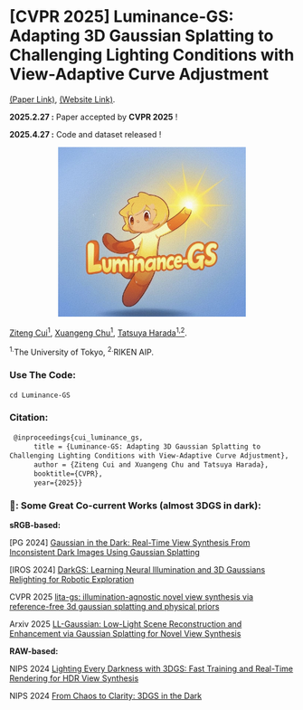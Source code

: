 # [CVPR 2025] Luminance-GS: Adapting 3D Gaussian Splatting to Challenging Lighting Conditions with View-Adaptive Curve Adjustment

[(Paper Link)](https://arxiv.org/pdf/2504.01503), [(Website Link)](https://cuiziteng.github.io/Luminance_GS_web/).

**2025.2.27 :** Paper accepted by **CVPR 2025** ! 

**2025.4.27 :** Code and dataset released !

<div align="center">
  <img src="./Luminance-GS/pics/logo.jpg" height="300">
</div>
</p>

[Ziteng Cui<sup>1</sup>](https://cuiziteng.github.io/), 
[Xuangeng Chu<sup>1</sup>](https://xg-chu.site/), 
[Tatsuya Harada<sup>1,2</sup>](https://www.mi.t.u-tokyo.ac.jp/harada/). 

<sup>1.</sup>The University of Tokyo, <sup>2.</sup>RIKEN AIP.


### Use The Code:

```
cd Luminance-GS
```

### Citation:
```
 @inproceedings{cui_luminance_gs,
	  title = {Luminance-GS: Adapting 3D Gaussian Splatting to Challenging Lighting Conditions with View-Adaptive Curve Adjustment},
	  author = {Ziteng Cui and Xuangeng Chu and Tatsuya Harada},
	  booktitle={CVPR},
	  year={2025}}
```

### 📖: Some Great Co-current Works (almost 3DGS in dark):

**sRGB-based:** 

[PG 2024] [Gaussian in the Dark: Real-Time View Synthesis From Inconsistent Dark Images Using Gaussian Splatting](https://arxiv.org/abs/2408.09130)

[IROS 2024] [DarkGS: Learning Neural Illumination and 3D Gaussians Relighting for Robotic Exploration](https://tyz1030.github.io/proj/darkgs.html)

CVPR 2025 [lita-gs: illumination-agnostic novel view synthesis via reference-free 3d gaussian splatting and physical priors](https://arxiv.org/html/2504.00219v1)

Arxiv 2025 [LL-Gaussian: Low-Light Scene Reconstruction and Enhancement via Gaussian Splatting for Novel View Synthesis](https://sunhao242.github.io/LL-Gaussian_web.github.io/)

**RAW-based:**

NIPS 2024 [Lighting Every Darkness with 3DGS: Fast Training and Real-Time Rendering for HDR View Synthesis](https://srameo.github.io/projects/le3d)

NIPS 2024 [From Chaos to Clarity: 3DGS in the Dark](https://arxiv.org/html/2406.08300v1)
